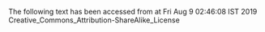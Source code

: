 The following text has been accessed from at Fri Aug 9 02:46:08 IST 2019
Creative_Commons_Attribution-ShareAlike_License
